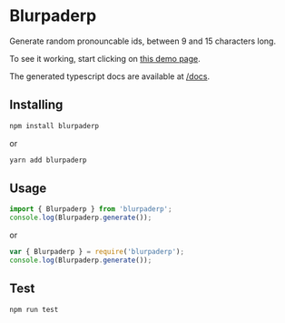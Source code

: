 # Blurpaderp

Generate random pronouncable ids, between 9 and 15 characters long.

To see it working, start clicking on [this demo page](demo).

The generated typescript docs are available at [/docs](docs).

## Installing
```sh
npm install blurpaderp
```

or

```sh
yarn add blurpaderp
```

## Usage

```javascript
import { Blurpaderp } from 'blurpaderp';
console.log(Blurpaderp.generate());
```

or 

```javascript
var { Blurpaderp } = require('blurpaderp');
console.log(Blurpaderp.generate());
```

## Test
```sh
npm run test
```